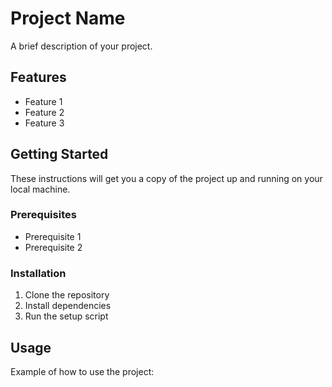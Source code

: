 # Project Name

A brief description of your project.

## Features
- Feature 1
- Feature 2
- Feature 3

## Getting Started

These instructions will get you a copy of the project up and running on your local machine.

### Prerequisites
- Prerequisite 1
- Prerequisite 2

### Installation
1. Clone the repository
2. Install dependencies
3. Run the setup script

## Usage
Example of how to use the project:

